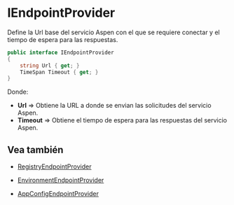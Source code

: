 # IEndpointProvider

Define la Url base del servicio Aspen con el que se requiere conectar y el tiempo de espera para las respuestas.

```c#
public interface IEndpointProvider
{
	string Url { get; }
	TimeSpan Timeout { get; }
}
```
Donde:

- **Url** => Obtiene la URL a donde se envian las solicitudes del servicio Aspen.
- **Timeout** => Obtiene el tiempo de espera para las respuestas del servicio Aspen.

## Vea también

- [RegistryEndpointProvider](RegistryEndpointProvider.md)

- [EnvironmentEndpointProvider](EnvironmentEndpointProvider.md)

- [AppConfigEndpointProvider](AppConfigEndpointProvider.md)
